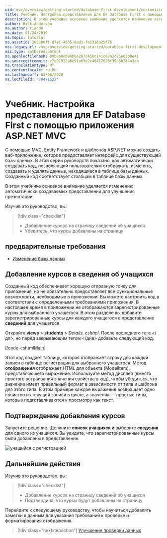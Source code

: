 ```yaml
---
uid: mvc/overview/getting-started/database-first-development/customizing-a-view
title: Учебник. Настройка представления для EF Database First с помощью приложения ASP.NET MVC
description: В этом учебнике основное внимание уделяется изменению автоматически создаваемых представлений для улучшения презентации.
author: Rick-Anderson
ms.author: riande
ms.date: 01/24/2019
ms.topic: tutorial
ms.assetid: 269380ff-d7e1-4035-8ad1-fe1316a25f76
msc.legacyurl: /mvc/overview/getting-started/database-first-development/customizing-a-view
msc.type: authoredcontent
ms.openlocfilehash: 89b8a0eb84b6e287c45bc141c68a2c76e63b0e41
ms.sourcegitcommit: e7e91932a6e91a63e2e46417626f39d6b244a3ab
ms.translationtype: MT
ms.contentlocale: ru-RU
ms.lasthandoff: 03/06/2020
ms.locfileid: "78471522"
---
```

# <a name="tutorial-customize-view-for-ef-database-first-with-aspnet-mvc-app"></a>Учебник. Настройка представления для EF Database First с помощью приложения ASP.NET MVC

С помощью MVC, Entity Framework и шаблонов ASP.NET можно создать веб-приложение, которое предоставляет интерфейс для существующей базы данных. В этой серии руководств показано, как автоматически создавать код, позволяющий пользователям отображать, изменять, создавать и удалять данные, находящиеся в таблице базы данных. Созданный код соответствует столбцам в таблице базы данных.

В этом учебнике основное внимание уделяется изменению автоматически создаваемых представлений для улучшения презентации.

Изучив это руководство, вы:

> [!div class="checklist"]
> * Добавление курсов на страницу сведений об учащихся
> * Убедитесь, что курсы добавлены на страницу

## <a name="prerequisites"></a>предварительные требования

* [Изменение базы данных](changing-the-database.md)

## <a name="add-courses-to-student-detail"></a>Добавление курсов в сведения об учащихся

Созданный код обеспечивает хорошую отправную точку для приложения, но не обязательно предоставляет все функциональные возможности, необходимые в приложении. Вы можете настроить код в соответствии с определенными требованиями приложения. В настоящее время в приложении не отображаются зарегистрированные курсы для выбранного учащегося. В этом разделе вы добавите зарегистрированные курсы для каждого учащегося в представление **сведений** для учащегося.

Откройте **views** > **students** > *Details. cshtml*. После последнего тега &lt;/дл&gt;, но перед закрывающим тегом &lt;/див&gt; добавьте следующий код.

[!code-cshtml[Main](customizing-a-view/samples/sample1.cshtml)]

Этот код создает таблицу, которая отображает строку для каждой записи в таблице регистрации для выбранного учащегося. Метод **отображения** отображает HTML для объекта (ModelItem), представляющего выражение. Используйте метод дисплея (вместо простого встраивания значения свойства в код), чтобы убедиться, что значение имеет правильный формат в зависимости от типа и шаблона для этого типа. В этом примере каждое выражение возвращает одно свойство из текущей записи в цикле, а значения — простые типы, которые подготавливаются к просмотру как текст.

## <a name="confirm-courses-are-added"></a>Подтверждение добавления курсов

Запустите решение. Щелкните **список учащихся** и выберите **сведения** для одного из учащихся. Вы увидите, что зарегистрированные курсы были добавлены в представление.

![учащийся с регистрацией](customizing-a-view/_static/image1.png)

## <a name="next-steps"></a>Дальнейшие действия
Изучив это руководство, вы:

> [!div class="checklist"]
> * Добавление курсов на страницу сведений об учащихся
> * Подтвердила, что курсы будут добавлены на страницу

Перейдите к следующему руководству, чтобы научиться добавлять заметки к данным для указания требований к проверке и форматирования отображения.
> [!div class="nextstepaction"]
> [Улучшение проверки данных](enhancing-data-validation.md)

